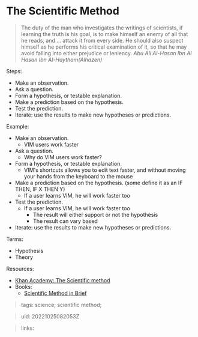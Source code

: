 # The Scientific Method

> The duty of the man who investigates the writings of scientists, if learning
> the truth is his goal, is to make himself an enemy of all that he reads, and …
> attack it from every side. He should also suspect himself as he performs his
> critical examination of it, so that he may avoid falling into either prejudice
> or leniency. _Abu Ali Al-Hasan Ibn Al Hasan Ibn Al-Haytham(Alhazen)_

Steps:
- Make an observation.
- Ask a question.
- Form a hypothesis, or testable explanation.
- Make a prediction based on the hypothesis.
- Test the prediction.
- Iterate: use the results to make new hypotheses or predictions.

Example:

- Make an observation.
  - VIM users work faster
- Ask a question.
  - Why do VIM users work faster?
- Form a hypothesis, or testable explanation.
  - VIM's shortcuts allows you to edit text faster, and without moving your
    hands from the keyboard to the mouse
- Make a prediction based on the hypothesis.
  (some define it as an IF THEN, IF X THEN Y)
  - If a user learns VIM, he will work faster too
- Test the prediction.
  - If a user learns VIM, he will work faster too
    - The result will either support or not the hypothesis
    - The result can vary based 
- Iterate: use the results to make new hypotheses or predictions.

Terms:
- Hypothesis
- Theory


Resources:
- [Khan Academy: The Scientific method](https://www.khanacademy.org/science/biology/intro-to-biology/science-of-biology/v/the-scientific-method)
- Books:
  - [Scientific Method in Brief](https://www.amazon.com/Scientific-Method-Brief-Hugh-Gauch/dp/1107666724)

> tags: science; scientific method;

> uid: 20221025082053Z

> links: 

